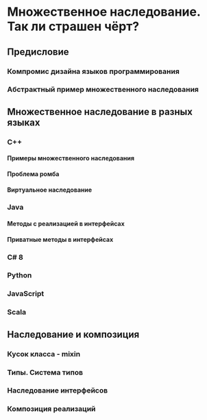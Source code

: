 
# Множественное наследование. Так ли страшен чёрт?

## Предисловие

### Компромис дизайна языков программирования

### Абстрактный пример множественного наследования

## Множественное наследование в разных языках

### C++

#### Примеры множественного наследования

#### Проблема ромба

#### Виртуальное наследование

### Java

#### Методы с реализацией в интерфейсах

#### Приватные методы в интерфейсах

### C# 8

### Python

### JavaScript

### Scala

## Наследование и композиция

### Кусок класса - mixin

### Типы. Система типов

### Наследование интерфейсов

### Композиция реализаций
